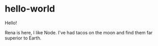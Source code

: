 # hello-world

Hello!

Rena is here, I like Node. 
I've had tacos on the moon and find them far superior to Earth.
